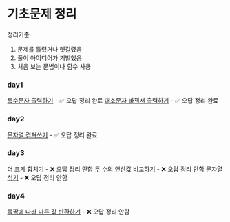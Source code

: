 # 기초문제 정리  
정리기준
1. 문제를 틀렸거나 헷갈렸음
2. 풀이 아이디어가 기발했음
3. 처음 보는 문법이나 함수 사용

### day1
[특수문자 출력하기](./day1_특수문자%20출력하기.py) - ✅ 오답 정리 완료
[대소문자 바꿔서 출력하기](./day1_대소문자%20바꿔서%20출력하기.py) - ✅ 오답 정리 완료

### day2
[문자열 겹쳐쓰기](./day2_문자열%20겹쳐쓰기.py) - ✅ 오답 정리 완료

### day3
[더 크게 합치기](day3_더%20크게%20합치기.py) - ❌ 오답 정리 안함
[두 수의 연산값 비교하기](./day3_두%20수의%20연산값%20비교하기.py) - ❌ 오답 정리 안함
[문자열 섞기](./day3_문자열섞기.py) - ❌ 오답 정리 안함

### day4
[홀짝에 따라 다른 값 반환하기](day4_홀짝에%20따라%20다른%20값%20반환하기.py) - ❌ 오답 정리 안함